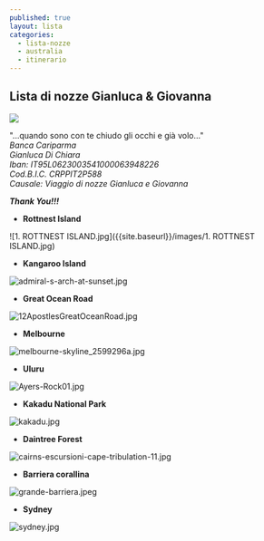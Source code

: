 ```yaml
---
published: true
layout: lista
categories:
  - lista-nozze
  - australia
  - itinerario
---
```

## Lista di nozze Gianluca & Giovanna

![]({{site.baseurl}}/images/3008683201308131748431.jpg)
<div class="citazione">
"...quando sono con te chiudo gli occhi e già volo..."
</div>
<address>
Banca Cariparma <br/>
Gianluca Di Chiara <br/>
Iban: IT95L0623003541000063948226 <br/>
Cod.B.I.C. CRPPIT2P588 <br/>
Causale: Viaggio di nozze Gianluca e Giovanna
</address>

_**Thank You!!!**_



- **Rottnest Island**

![1. ROTTNEST ISLAND.jpg]({{site.baseurl}}/images/1. ROTTNEST ISLAND.jpg)

- **Kangaroo Island**

![admiral-s-arch-at-sunset.jpg]({{site.baseurl}}/images/admiral-s-arch-at-sunset.jpg)

- **Great Ocean Road**

![12ApostlesGreatOceanRoad.jpg]({{site.baseurl}}/images/12ApostlesGreatOceanRoad.jpg)

- **Melbourne**

![melbourne-skyline_2599296a.jpg]({{site.baseurl}}/images/melbourne-skyline_2599296a.jpg)

- **Uluru**

![Ayers-Rock01.jpg]({{site.baseurl}}/images/Ayers-Rock01.jpg)

- **Kakadu National Park**

![kakadu.jpg]({{site.baseurl}}/images/kakadu.jpg)

- **Daintree Forest**

![cairns-escursioni-cape-tribulation-11.jpg]({{site.baseurl}}/images/cairns-escursioni-cape-tribulation-11.jpg)

- **Barriera corallina**

![grande-barriera.jpeg]({{site.baseurl}}/images/grande-barriera.jpeg)

- **Sydney**

![sydney.jpg]({{site.baseurl}}/images/sydney.jpg)
